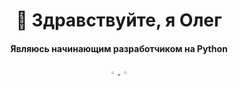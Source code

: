 <div id="header" align="center">
  <h1> 🐍 Здравствуйте, я Олег </h1>
  <h4> Являюсь начинающим разработчиком на Python </h4>
  
  <a id="button" href="https://vk.com/linfer_editor">
    <img width="3%" src="https://upload.wikimedia.org/wikipedia/commons/thumb/8/82/Telegram_logo.svg/2048px-Telegram_logo.svg.png">
  </a>
  <a id="button" href="https://t.me/o_may_leg">
    <img width="3%" src="https://upload.wikimedia.org/wikipedia/commons/thumb/f/f3/VK_Compact_Logo_%282021-present%29.svg/800px-VK_Compact_Logo_%282021-present%29.svg.png">
  </a>
</div>
